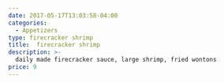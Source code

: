 ```yaml
---
date: 2017-05-17T13:03:58-04:00
categories:
  - Appetizers
type: firecracker shrimp
title:  firecracker shrimp
description: >-
  daily made firecracker sauce, large shrimp, fried wontons
price: 9
---
```

